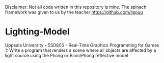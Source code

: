 Disclaimer: Not all code written in this repository is mine. The spinach framework was given to us by the teacher https://github.com/lippuu
# Lighting-Model
Uppsala University - 5SD805 - Real-Time Graphics Programming for Games 1:  Write a program that renders a scene where all objects are affected by a light source using the Phong or Blinn/Phong reflective model
